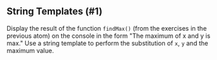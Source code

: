 ## String Templates (#1)

Display the result of the function `findMax()` (from the exercises in the
previous atom) on the console in the form "The maximum of x and y is max." Use
a string template to perform the substitution of  `x`, `y` and the maximum
value.